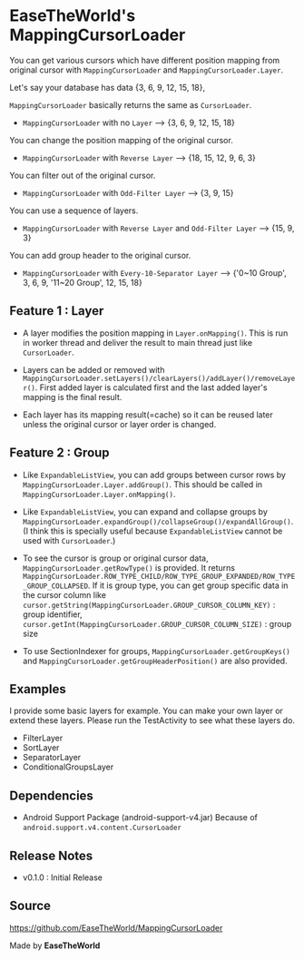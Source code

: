 EaseTheWorld's MappingCursorLoader
==================================

You can get various cursors which have different position mapping from original cursor
with `MappingCursorLoader` and `MappingCursorLoader.Layer`.

Let's say your database has data {3, 6, 9, 12, 15, 18},

`MappingCursorLoader` basically returns the same as `CursorLoader`.
- `MappingCursorLoader` with no `Layer` -->
  {3, 6, 9, 12, 15, 18}

You can change the position mapping of the original cursor.
- `MappingCursorLoader` with `Reverse Layer` -->
  {18, 15, 12, 9, 6, 3}

You can filter out of the original cursor.
- `MappingCursorLoader` with `Odd-Filter Layer` -->
  {3, 9, 15}

You can use a sequence of layers.
- `MappingCursorLoader` with `Reverse Layer` and `Odd-Filter Layer` -->
  {15, 9, 3}

You can add group header to the original cursor.
- `MappingCursorLoader` with `Every-10-Separator Layer` -->
  {'0~10 Group', 3, 6, 9, '11~20 Group', 12, 15, 18}

Feature 1 : Layer
-----------------
- A layer modifies the position mapping in `Layer.onMapping()`. 
  This is run in worker thread and deliver the result to main thread just like `CursorLoader`.

- Layers can be added or removed with `MappingCursorLoader.setLayers()/clearLayers()/addLayer()/removeLayer()`.
  First added layer is calculated first and the last added layer's mapping is the final result.

- Each layer has its mapping result(=cache) so it can be reused later
  unless the original cursor or layer order is changed.

Feature 2 : Group
-----------------
- Like `ExpandableListView`, you can add groups between cursor rows by
  `MappingCursorLoader.Layer.addGroup()`. This should be called in `MappingCursorLoader.Layer.onMapping()`.

- Like `ExpandableListView`, you can expand and collapse groups by
  `MappingCursorLoader.expandGroup()/collapseGroup()/expandAllGroup()`.
  (I think this is specially useful because `ExpandableListView` cannot be used with `CursorLoader`.) 
  
- To see the cursor is group or original cursor data, `MappingCursorLoader.getRowType()` is provided.
  It returns `MappingCursorLoader.ROW_TYPE_CHILD/ROW_TYPE_GROUP_EXPANDED/ROW_TYPE_GROUP_COLLAPSED`.
  If it is group type, you can get group specific data in the cursor column like
  `cursor.getString(MappingCursorLoader.GROUP_CURSOR_COLUMN_KEY)` : group identifier, 
  `cursor.getInt(MappingCursorLoader.GROUP_CURSOR_COLUMN_SIZE)` : group size

- To use SectionIndexer for groups, `MappingCursorLoader.getGroupKeys()` and `MappingCursorLoader.getGroupHeaderPosition()` are also provided.

Examples
--------
I provide some basic layers for example. You can make your own layer or extend these layers.
Please run the TestActivity to see what these layers do.
- FilterLayer
- SortLayer
- SeparatorLayer
- ConditionalGroupsLayer

Dependencies
------------
- Android Support Package (android-support-v4.jar)
  Because of `android.support.v4.content.CursorLoader`

Release Notes
-------------
- v0.1.0 : Initial Release

Source
------
https://github.com/EaseTheWorld/MappingCursorLoader

Made by **EaseTheWorld**